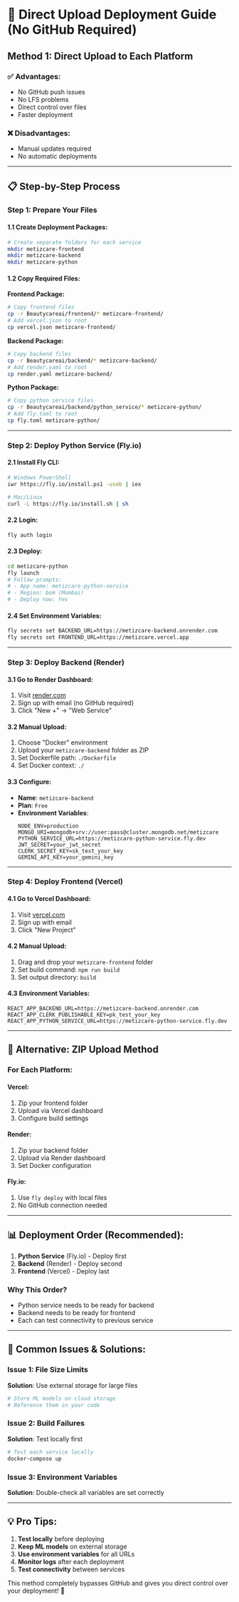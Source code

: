 # 🚀 Direct Upload Deployment Guide (No GitHub Required)

## Method 1: Direct Upload to Each Platform

### ✅ Advantages:
- No GitHub push issues
- No LFS problems
- Direct control over files
- Faster deployment

### ❌ Disadvantages:
- Manual updates required
- No automatic deployments

---

## 📋 Step-by-Step Process

### **Step 1: Prepare Your Files**

#### 1.1 Create Deployment Packages:
```bash
# Create separate folders for each service
mkdir metizcare-frontend
mkdir metizcare-backend  
mkdir metizcare-python
```

#### 1.2 Copy Required Files:

**Frontend Package:**
```bash
# Copy frontend files
cp -r Beautycareai/frontend/* metizcare-frontend/
# Add vercel.json to root
cp vercel.json metizcare-frontend/
```

**Backend Package:**
```bash
# Copy backend files
cp -r Beautycareai/backend/* metizcare-backend/
# Add render.yaml to root
cp render.yaml metizcare-backend/
```

**Python Package:**
```bash
# Copy python service files
cp -r Beautycareai/backend/python_service/* metizcare-python/
# Add fly.toml to root
cp fly.toml metizcare-python/
```

---

### **Step 2: Deploy Python Service (Fly.io)**

#### 2.1 Install Fly CLI:
```bash
# Windows PowerShell
iwr https://fly.io/install.ps1 -useb | iex

# Mac/Linux
curl -L https://fly.io/install.sh | sh
```

#### 2.2 Login:
```bash
fly auth login
```

#### 2.3 Deploy:
```bash
cd metizcare-python
fly launch
# Follow prompts:
# - App name: metizcare-python-service
# - Region: bom (Mumbai)
# - Deploy now: Yes
```

#### 2.4 Set Environment Variables:
```bash
fly secrets set BACKEND_URL=https://metizcare-backend.onrender.com
fly secrets set FRONTEND_URL=https://metizcare.vercel.app
```

---

### **Step 3: Deploy Backend (Render)**

#### 3.1 Go to Render Dashboard:
1. Visit [render.com](https://render.com)
2. Sign up with email (no GitHub required)
3. Click "New +" → "Web Service"

#### 3.2 Manual Upload:
1. Choose "Docker" environment
2. Upload your `metizcare-backend` folder as ZIP
3. Set Dockerfile path: `./Dockerfile`
4. Set Docker context: `./`

#### 3.3 Configure:
- **Name**: `metizcare-backend`
- **Plan**: `Free`
- **Environment Variables**:
  ```
  NODE_ENV=production
  MONGO_URI=mongodb+srv://user:pass@cluster.mongodb.net/metizcare
  PYTHON_SERVICE_URL=https://metizcare-python-service.fly.dev
  JWT_SECRET=your_jwt_secret
  CLERK_SECRET_KEY=sk_test_your_key
  GEMINI_API_KEY=your_gemini_key
  ```

---

### **Step 4: Deploy Frontend (Vercel)**

#### 4.1 Go to Vercel Dashboard:
1. Visit [vercel.com](https://vercel.com)
2. Sign up with email
3. Click "New Project"

#### 4.2 Manual Upload:
1. Drag and drop your `metizcare-frontend` folder
2. Set build command: `npm run build`
3. Set output directory: `build`

#### 4.3 Environment Variables:
```
REACT_APP_BACKEND_URL=https://metizcare-backend.onrender.com
REACT_APP_CLERK_PUBLISHABLE_KEY=pk_test_your_key
REACT_APP_PYTHON_SERVICE_URL=https://metizcare-python-service.fly.dev
```

---

## 🔧 Alternative: ZIP Upload Method

### **For Each Platform:**

#### Vercel:
1. Zip your frontend folder
2. Upload via Vercel dashboard
3. Configure build settings

#### Render:
1. Zip your backend folder
2. Upload via Render dashboard
3. Set Docker configuration

#### Fly.io:
1. Use `fly deploy` with local files
2. No GitHub connection needed

---

## 📊 Deployment Order (Recommended):

1. **Python Service** (Fly.io) - Deploy first
2. **Backend** (Render) - Deploy second
3. **Frontend** (Vercel) - Deploy last

### Why This Order?
- Python service needs to be ready for backend
- Backend needs to be ready for frontend
- Each can test connectivity to previous service

---

## 🚨 Common Issues & Solutions:

### Issue 1: File Size Limits
**Solution**: Use external storage for large files
```bash
# Store ML models on cloud storage
# Reference them in your code
```

### Issue 2: Build Failures
**Solution**: Test locally first
```bash
# Test each service locally
docker-compose up
```

### Issue 3: Environment Variables
**Solution**: Double-check all variables are set correctly

---

## 💡 Pro Tips:

1. **Test locally** before deploying
2. **Keep ML models** on external storage
3. **Use environment variables** for all URLs
4. **Monitor logs** after each deployment
5. **Test connectivity** between services

This method completely bypasses GitHub and gives you direct control over your deployment! 🎉

